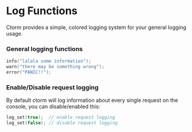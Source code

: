 # Log Functions 
Ctorm provides a simple, colored logging system for your 
general logging usage.

### General logging functions 
```c
info("lalala some information");
warn("there may be something wrong");
error("PANIC!!");
```

### Enable/Disable request logging
By default ctorm will log information about every single request 
on the console, you can disable/enabled this:
```c
log_set(true);  // enable request logging
log_set(false); // disable request logging
```
